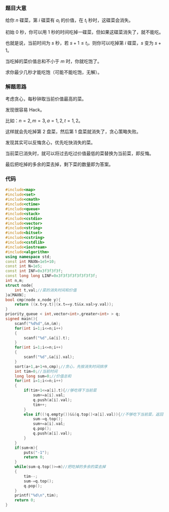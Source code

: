 ### 题目大意

给你 $n$ 碟菜，第 $i$ 碟菜有 $a_i$ 的价值，在 $t_i$ 秒时，这碟菜会消失。

初始 $0$ 秒，你可以用 $1$ 秒的时间吃掉一碟菜，但如果这碟菜消失了，就不能吃。

也就是说，当前时间为 $s$ 秒，若 $s+1 \le t_i$，则你可以吃掉第 $i$ 碟菜，$s$ 变为 $s+1$。

当吃掉的菜价值总和不小于 $m$ 时，你就吃饱了。

求你最少几秒才能吃饱（可能不能吃饱，无解）。

### 解题思路

考虑贪心，每秒钟取当前价值最高的菜。

发现很容易 Hack。

比如：$n=2,m=3,a={1,2},t={1,2}$。

这样就会先吃掉第 $2$ 盘菜，然后第 $1$ 盘菜就消失了，贪心策略失败。

发现其实可以反悔贪心，优先吃快消失的菜。

当前菜已消失时，就可以将过去吃过价值最低的菜替换为当前菜，即反悔。

最后把吃掉的多余的菜去掉，剩下菜的数量即为答案。

### 代码

```cpp
#include<map>
#include<set>
#include<cmath>
#include<ctime>
#include<queue>
#include<stack>
#include<cstdio>
#include<vector>
#include<string>
#include<bitset>
#include<cstring>
#include<cstdlib>
#include<iostream>
#include<algorithm>
using namespace std;
const int MAXN=1e5+10;
const int N=1e5;
const int INF=0x3f3f3f3f;
const long long LINF=0x3f3f3f3f3f3f3f3f;
int n,m;
struct node{
    int t,val;//菜的消失时间和价值
}a[MAXN];
bool cmp(node x,node y){
    return ((x.t<y.t)|(x.t==y.t&&x.val>y.val));
}
priority_queue < int,vector<int>,greater<int> > q;
signed main(){
    scanf("%d%d",&n,&m);
    for(int i=1;i<=n;i++)
    {
        scanf("%d",&a[i].t);
    }
    for(int i=1;i<=n;i++)
    {
        scanf("%d",&a[i].val);
    }
    sort(a+1,a+1+n,cmp);//贪心，先按消失时间排序
    int tim=0;//当前时间
    long long sum=0;//价值总和
    for(int i=1;i<=n;i++)
    {
        if(tim+1<=a[i].t){//够吃得下当前菜
            sum+=a[i].val;
            q.push(a[i].val);
            tim++;
        }
        else if((!q.empty())&&(q.top()<a[i].val)){//不够吃下当前菜，返回
            sum-=q.top();
            sum+=a[i].val;
            q.pop();
            q.push(a[i].val);
        }
    }
    if(sum<m){
        puts("-1");
        return 0;
    }
    while(sum-q.top()>=m)//把吃掉的多余的菜去掉
    {
        tim--;
        sum-=q.top();
        q.pop();
    }
    printf("%d\n",tim);
    return 0;
}
```

